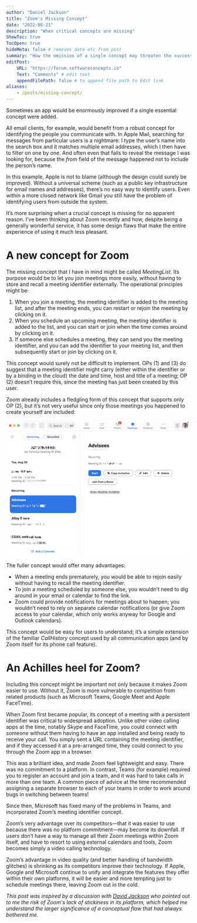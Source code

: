```yaml
---
author: "Daniel Jackson"
title: "Zoom's Missing Concept"
date: "2022-08-21"
description: "When critical concepts are missing"
ShowToc: true
TocOpen: true
hideMeta: false # removes date etc from post
summary: "How the omission of a single concept may threaten the success of an app, with Zoom as an example."
editPost:
    URL: "https://forum.softwareconcepts.io"
    Text: "Comments" # edit text
    appendFilePath: false # to append file path to Edit link
aliases:
    - /posts/missing-concept/
---
```

Sometimes an app would be enormously improved if a single essential concept were added. 

All email clients, for example, would benefit from a robust concept for identifying the people you communicate with. In Apple Mail, searching for messages from particular users is a nightmare: I type the user’s name into the search box and it matches multiple email addresses, which I then have to filter on one by one. And often even that fails to reveal the message I was looking for, because the *from* field of the message happened not to include the person’s name.

In this example, Apple is not to blame (although the design could surely be improved). Without a universal scheme (such as a public key infrastructure for email names and addresses), there’s no easy way to identify users. Even within a more closed network like Gmail you still have the problem of identifying users from outside the system.

It’s more surprising when a crucial concept is missing for no apparent reason. I’ve been thinking about Zoom recently and how, despite being a generally wonderful service, it has some design flaws that make the entire experience of using it much less pleasant.

# A new concept for Zoom

The missing concept that I have in mind might be called *MeetingList*. Its purpose would be to let you join meetings more easily, without having to store and recall a meeting identifier externally. The operational principles might be:

1. When you join a meeting, the meeting identifier is added to the meeting list, and after the meeting ends, you can restart or rejoin the meeting by clicking on it.
2. When you schedule an upcoming meeting, the meeting identifier is added to the list, and you can start or join when the time comes around by clicking on it.
3. If someone else schedules a meeting, they can send you the meeting identifier, and you can add the identifier to your meeting list, and then subsequently start or join by clicking on it.

This concept would surely not be difficult to implement. OPs (1) and (3) do suggest that a meeting identifier might carry (either within the identifier or by a binding in the cloud) the date and time, host and title of a meeting; OP (2) doesn’t require this, since the meeting has just been created by this user.

Zoom already includes a fledgling form of this concept that supports only OP (2), but it’s not very useful since only those meetings you happened to create yourself are included:

![](zoom-meeting-dialog.png)

The fuller concept would offer many advantages:

- When a meeting ends prematurely, you would be able to rejoin easily without having to recall the meeting identifier.
- To join a meeting scheduled by someone else, you wouldn’t need to dig around in your email or calendar to find the link.
- Zoom could provide notifications for meetings about to happen; you wouldn’t need to rely on separate calendar notifications (or give Zoom access to your calendar, which only works anyway for Google and Outlook calendars).

This concept would be easy for users to understand; it’s a simple extension of the familiar *CallHistory* concept used by all communication apps (and by Zoom itself for its phone call feature).

# An Achilles heel for Zoom?

Including this concept might be important not only because it makes Zoom easier to use. Without it, Zoom is more vulnerable to competition from related products (such as Microsoft Teams, Google Meet and Apple FaceTime).

When Zoom first became popular, its concept of a meeting with a persistent identifier was critical to widespread adoption. Unlike other video calling apps at the time, notably Skype and FaceTime, you could connect with someone without them having to have an app installed and being ready to receive your call. You simply sent a URL containing the meeting identifier, and if they accessed it at a pre-arranged time, they could connect to you through the Zoom app in a browser. 

This was a brilliant idea, and made Zoom feel lightweight and easy. There was no commitment to a platform. In contrast, Teams (for example) required you to register an account and join a team, and it was hard to take calls in more than one team. A common piece of advice at the time recommended assigning a separate browser to each of your teams in order to work around bugs in switching between teams!

Since then, Microsoft has fixed many of the problems in Teams, and incorporated Zoom’s meeting identifier concept.

Zoom’s very advantage over its competitors—that it was easier to use because there was no platform commitment—may become its downfall. If users don’t have a way to manage all their Zoom meetings within Zoom itself, and have to resort to using external calendars and tools, Zoom becomes simply a video calling technology.

Zoom’s advantage in video quality (and better handling of bandwidth glitches) is shrinking as its competitors improve their technology. If Apple, Google and Microsoft continue to unify and integrate the features they offer within their own platforms, it will be easier and more tempting just to schedule meetings there, leaving Zoom out in the cold.

*This post was inspired by a discussion with [David Jackson](https://seekingalpha.com/author/david-jackson) who pointed out to me the risk of Zoom's lack of stickiness in its platform, which helped me understand the larger significance of a conceptual flaw that had always bothered me.*